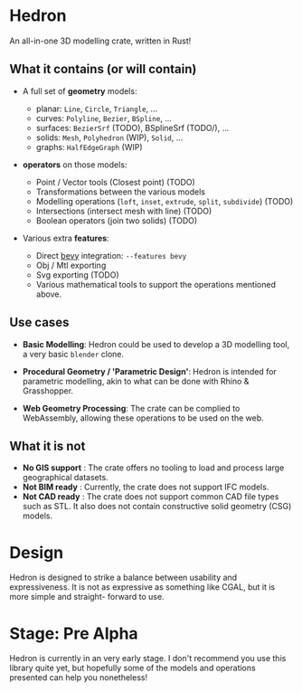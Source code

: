 # Hedron
An all-in-one 3D modelling crate, written in Rust!

## What it contains (or will contain)
- A full set of **geometry** models:
  - planar: `Line`, `Circle`, `Triangle`, ...
  - curves: `Polyline`, `Bezier`, `BSpline`, ...
  - surfaces: `BezierSrf` (TODO), BSplineSrf (TODO/), ...
  - solids: `Mesh`, `Polyhedron` (WIP), `Solid`, ... 
  - graphs: `HalfEdgeGraph` (WIP)

- **operators** on those models: 
  - Point / Vector tools (Closest point) (TODO)
  - Transformations between the various models  
  - Modelling operations (`loft`, `inset`, `extrude`, `split`, `subdivide`) (TODO) 
  - Intersections (intersect mesh with line) (TODO)
  - Boolean operators (join two solids) (TODO)

- Various extra **features**:
  - Direct [bevy](https://bevyengine.org/) integration: `--features bevy` 
  - Obj / Mtl exporting 
  - Svg exporting (TODO)
  - Various mathematical tools to support the operations mentioned above.


## Use cases
- **Basic Modelling**: Hedron could be used to develop a 3D modelling tool, a very basic `blender` clone.

- **Procedural Geometry / 'Parametric Design'**: Hedron is intended for parametric modelling, akin to what can be done with Rhino & Grasshopper. 

- **Web Geometry Processing**: The crate can be complied to WebAssembly, allowing these operations to be used on the web.


## What it is not 
- **No GIS support** : The crate offers no tooling to load and process large geographical datasets. 
- **Not BIM ready** : Currently, the crate does not support IFC models.
- **Not CAD ready** : The crate does not support common CAD file types such as STL. It also does not contain constructive solid geometry (CSG) models.


# Design 
Hedron is designed to strike a balance between usability and expressiveness. It is not as expressive as something like CGAL, but it is more simple and straight- forward to use. 


# Stage: Pre Alpha
Hedron is currently in an very early stage. 
I don't recommend you use this library quite yet, but hopefully some of the models and operations presented can help you nonetheless!
